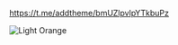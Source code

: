https://t.me/addtheme/bmUZlpvlpYTkbuPz

![Light Orange](https://github.com/user-attachments/assets/c1b829de-f651-441a-a1ed-58baca9cfadb)
